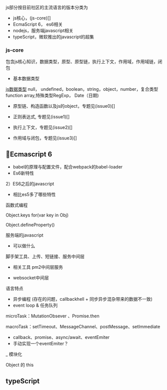 js部分按目前社区的主流语言的版本分类为
+ js核心，(js-core)[]
+ EcmaScript 6， es6相关 
+ nodejs，服务端javascript相关
+ typeScript，微软推出的javascript的超集

### js-core
包含js核心知识，数据类型，原型、原型链，执行上下文，作用域，作用域链，闭包

- 基本数据类型

[js数据类型](https://juejin.im/post/5b2b0a6051882574de4f3d96 )
null， undefined，boolean，string，object，number，复合类型function array,特殊类型RegExp， Date（日期)

- 原型链、构造函数以及js的object，专题见(issue0)[]

- 正则表达式, 专题见(issue1)[]

- 执行上下文，专题见(issue2)[]

- 作用域与闭包，专题见(issue3)[]

## Ecmascript 6
+ babel的原理与配置文件，配合webpack的babel-loader
+ Es6新特性

2）ES6之后的javascript
- 相比es5多了哪些特性



函数式编程

Object.keys  for(var key in Obj)

Object.defineProperty()


服务端的javascript
- 可以做什么

脚手架工具、上传、短链接、服务中间层

- 相关工具 pm2中间层服务

- websocket中间层


语言特点
- 异步编程 (存在的问题，callbackhell + 同步异步混杂带来的数据不一致)
- event loop & 任务队列

microTask：MutationObsever 、Promise.then

macroTask：setTimeout、MessageChannel、postMessage、setImmediate

- callback、promise、async/await、eventEmiter
- 手动实现一个eventEmiter？

_ 模块化


Object 的 this



## typeScript